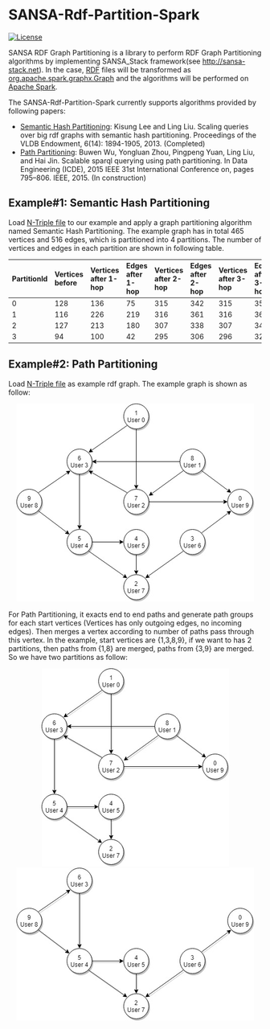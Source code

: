# SANSA-Rdf-Partition-Spark
[![License](https://img.shields.io/badge/License-Apache%202.0-blue.svg)](https://opensource.org/licenses/Apache-2.0)

SANSA RDF Graph Partitioning is a library to perform RDF Graph Partitioning algorithms by implementing SANSA_Stack framework(see http://sansa-stack.net). In the case, [RDF](https://en.wikipedia.org/wiki/Resource_Description_Framework) files will be transformed as [org.apache.spark.graphx.Graph](https://spark.apache.org/docs/latest/api/scala/index.html#org.apache.spark.graphx.Graph) and the algorithms will be performed on [Apache Spark](https://spark.apache.org).

The SANSA-Rdf-Partition-Spark currently supports algorithms provided by following papers:
* [Semantic Hash Partitioning](https://dl.acm.org/citation.cfm?id=2556571): Kisung Lee and Ling Liu. Scaling queries over big rdf graphs with semantic hash partitioning. Proceedings of the VLDB Endowment, 6(14): 1894-1905, 2013. (Completed)
* [Path Partitioning](http://ieeexplore.ieee.org/abstract/document/7113334/): Buwen Wu, Yongluan Zhou, Pingpeng Yuan, Ling Liu, and Hai Jin. Scalable sparql querying using path partitioning. In Data Engineering (ICDE), 2015 IEEE 31st International Conference on, pages 795–806. IEEE, 2015. (In construction)

## Example#1: Semantic Hash Partitioning
Load [N-Triple file](https://github.com/CescWang1991/SANSA-Rdf-Partition-Spark/blob/master/src/main/resources/SilviaClustering_HairStylist_TaxiDriver.nt) to our example and apply a graph partitioning algorithm named Semantic Hash Partitioning. The example graph has in total 465 vertices and 516 edges, which is partitioned into 4 partitions. The number of vertices and edges in each partition are shown in following table.

| PartitionId | Vertices before | Vertices after 1-hop | Edges after 1-hop | Vertices after 2-hop | Edges after 2-hop | Vertices after 3-hop | Edges after 3-hop |
| :----- | :----- | :----- | :----- | :----- | :----- | :----- | :----- |
| 0 | 128 | 136 | 75 | 315 | 342 | 315 | 350 |
| 1 | 116 | 226 | 219 | 316 | 361 | 316 | 361 |
| 2 | 127 | 213 | 180 | 307 | 338 | 307 | 348 |
| 3 | 94 | 100 | 42 | 295 | 306 | 296 | 325 |

## Example#2: Path Partitioning
Load [N-Triple file](https://github.com/CescWang1991/SANSA-Rdf-Partition-Spark/blob/master/src/main/resources/Clustering_sampledata1.nt) as example rdf graph. The example graph is shown as follow:

<p align="center"> 
  <img src="https://github.com/CescWang1991/SANSA-Rdf-Partition-Spark/blob/master/Figures/Graph%20for%20PP.jpg">
</p>

For Path Partitioning, it exacts end to end paths and generate path groups for each start vertices (Vertices has only outgoing edges, no incoming edges). Then merges a vertex according to number of paths pass through this vertex. In the example, start vertices are {1,3,8,9}, if we want to has 2 partitions, then paths from {1,8} are merged, paths from {3,9} are merged. So we have two partitions as follow:

<p align="center"> 
  <img src="https://github.com/CescWang1991/SANSA-Rdf-Partition-Spark/blob/master/Figures/P0%20for%20PP.jpg">
  <img src="https://github.com/CescWang1991/SANSA-Rdf-Partition-Spark/blob/master/Figures/P1%20for%20PP.jpg">
</p>
